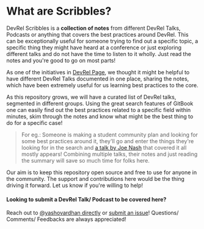 # What are Scribbles?

DevRel Scribbles is a **collection of notes** from different DevRel Talks, Podcasts or anything that covers the best practices around DevRel. This can be exceptionally useful for someone trying to find out a specific topic, a specific thing they might have heard at a conference or just exploring different talks and do not have the time to listen to it wholly. Just read the notes and you're good to go on most parts!  

As one of the initiatives in [DevRel Page](https://devrel.page), we thought it might be helpful to have different DevRel Talks documented in one place, sharing the notes, which have been extremely useful for us learning best practices to the core. 

As this repository grows, we will have a curated list of DevRel talks, segmented in different groups. Using the great search features of GitBook one can easily find out the best practices related to a specific field within minutes, skim through the notes and know what might be the best thing to do for a specific case!

> For eg.: Someone is making a student community plan and looking for some best practices around it, they'll go and enter the things they're looking for in the search and [a talk by Joe Nash](outside-the-lecture-theatre.md) that covered it all mostly appears! Combining multiple talks, their notes and just reading the summary will save so much time for folks here.

Our aim is to keep this repository open source and free to use for anyone in the community. The support and contributions here would be the thing driving it forward. Let us know if you're willing to help!

#### Looking to submit a DevRel Talk/ Podcast to be covered here? 

Reach out to [@yashovardhan directly](mailto:hi@devrel.page) or [submit an issue](https://github.com/yashovardhan/devrelscribbles/issues/new/choose)! Questions/ Comments/ Feedbacks are always appreciated! 

